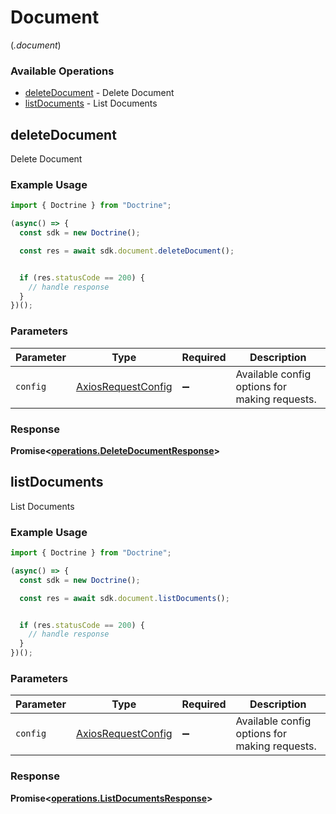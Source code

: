 # Document
(*.document*)

### Available Operations

* [deleteDocument](#deletedocument) - Delete Document
* [listDocuments](#listdocuments) - List Documents

## deleteDocument

Delete Document

### Example Usage

```typescript
import { Doctrine } from "Doctrine";

(async() => {
  const sdk = new Doctrine();

  const res = await sdk.document.deleteDocument();


  if (res.statusCode == 200) {
    // handle response
  }
})();
```

### Parameters

| Parameter                                                    | Type                                                         | Required                                                     | Description                                                  |
| ------------------------------------------------------------ | ------------------------------------------------------------ | ------------------------------------------------------------ | ------------------------------------------------------------ |
| `config`                                                     | [AxiosRequestConfig](https://axios-http.com/docs/req_config) | :heavy_minus_sign:                                           | Available config options for making requests.                |


### Response

**Promise<[operations.DeleteDocumentResponse](../../models/operations/deletedocumentresponse.md)>**


## listDocuments

List Documents

### Example Usage

```typescript
import { Doctrine } from "Doctrine";

(async() => {
  const sdk = new Doctrine();

  const res = await sdk.document.listDocuments();


  if (res.statusCode == 200) {
    // handle response
  }
})();
```

### Parameters

| Parameter                                                    | Type                                                         | Required                                                     | Description                                                  |
| ------------------------------------------------------------ | ------------------------------------------------------------ | ------------------------------------------------------------ | ------------------------------------------------------------ |
| `config`                                                     | [AxiosRequestConfig](https://axios-http.com/docs/req_config) | :heavy_minus_sign:                                           | Available config options for making requests.                |


### Response

**Promise<[operations.ListDocumentsResponse](../../models/operations/listdocumentsresponse.md)>**

